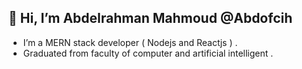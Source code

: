 ## 👋 Hi, I’m Abdelrahman Mahmoud @Abdofcih

-  I’m a MERN stack developer ( Nodejs and Reactjs ) .
-  Graduated from faculty of computer and artificial intelligent .

<!---
process.stdout.write("Hello nodejs")
--->
